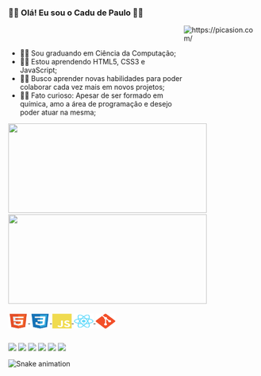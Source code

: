### 🐱‍👤 Olá! Eu sou o Cadu de Paulo 🖖🏻 
<div>
    <a href="https://picasion.com/"><img align="right" src="https://i.picasion.com/pic91/78bef6dbb074dcd08153b4ed9133bc5f.gif" width="150" height="150" border="0" alt="https://picasion.com/" /></a><br /><a href="https://picasion.com/"></a>
  </div>

##

- 🐱‍🚀 Sou graduando em Ciência da Computação;
- 🐱‍🐉 Estou aprendendo HTML5, CSS3 e JavaScript;
- 🐱‍👓 Busco aprender novas habilidades para poder colaborar cada vez mais em novos projetos;
- 🐱‍💻 Fato curioso: Apesar de ser formado em química, amo a área de programação e desejo poder atuar na mesma;

<div>
  <a href="https://github.com/Cadudepaulo">
  <img height="180em" width="400em"src="https://github-readme-stats.vercel.app/api?username=Cadudepaulo&show_icons=true&theme=tokyonight&include_all_commits=true&count_private=true"/>
  <img height="180em" width="400em"src="https://github-readme-stats.vercel.app/api/top-langs/?username=Cadudepaulo&layout=compact&langs_count=7&theme=tokyonight"/>
</div>
<div style="display: inline_block"><br>
  <img align="center" alt="cadu-HTML" height="30" width="40" src="https://raw.githubusercontent.com/devicons/devicon/master/icons/html5/html5-original.svg">
  <img align="center" alt="cadu-CSS" height="30" width="40" src="https://raw.githubusercontent.com/devicons/devicon/master/icons/css3/css3-original.svg">
  <img align="center" alt="cadu-Js" height="30" width="40" src="https://raw.githubusercontent.com/devicons/devicon/master/icons/javascript/javascript-plain.svg">
  <img align="center" alt="cadu-React" height="30" width="40" src="https://raw.githubusercontent.com/devicons/devicon/master/icons/react/react-original.svg">
  <img align="center" alt="cadu-React" height="30" width="40" src="https://raw.githubusercontent.com/devicons/devicon/00f02ef57fb7601fd1ddcc2fe6fe670fef3ae3e4/icons/git/git-original.svg">

  </div>

  ##
  
  <div>
    <a href="https://www.youtube.com/channel/UC_-uuuZbY0AAt9CViNzvc-Q" target="_blank"><img src="https://img.shields.io/badge/YouTube-FF0000?style=for-the-badge&logo=youtube&logoColor=white" target="_blank"></a>
  <a href="https://instagram.com/rafaballerini" target="_blank"><img src="https://img.shields.io/badge/-Instagram-%23E4405F?style=for-the-badge&logo=instagram&logoColor=white" target="_blank"></a>
 	<a href="https://www.twitch.tv/rafaballerinii" target="_blank"><img src="https://img.shields.io/badge/Twitch-9146FF?style=for-the-badge&logo=twitch&logoColor=white" target="_blank"></a>
 <a href="https://discord.gg/pDbY76q8Qf" target="_blank"><img src="https://img.shields.io/badge/Discord-7289DA?style=for-the-badge&logo=discord&logoColor=white" target="_blank"></a> 
  <a href = "mailto:contatorafaballerini@gmail.com"><img src="https://img.shields.io/badge/-Gmail-%23333?style=for-the-badge&logo=gmail&logoColor=white" target="_blank"></a>
  <a href="https://www.linkedin.com/in/rafaella-ballerini-45875016a" target="_blank"><img src="https://img.shields.io/badge/-LinkedIn-%230077B5?style=for-the-badge&logo=linkedin&logoColor=white" target="_blank"></a> 
  </div>
  
  ![Snake animation](https://github.com/Cadudepaulo/Cadudepaulo/blob/output/github-contribution-grid-snake.svg)
